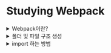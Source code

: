# Studying Webpack

<details>
<summary>Webpack이란?</summary>

### 웹팩이란 무엇인가?
- 웹팩은 오픈 소스 자바스크립트 모듈 번들러로써 여러개로 나누어져 있는 파일들을 하나의 자바스크립트 코드로 압축하고 최적화하는 라이브러리이다.

#### 웹팩의 장점은?
- 여러 파일의 자바스크립트 코드를 압축하여 최적화할 수 있기 때문에 로딩에 대한 네트워크 비용을 줄일 수 있다.
- 모듈 단위로 개발이 가능하여, 가독성과 유지보수가 쉽다.
- 많은 자바스크립트 파일과 module, sass 파일이든지 이미지 에셋들을 배포를 위한 정적인 에셋들로 만들어 준다.
![Alt text](image.png)

#### Create-React-App 패키지를 이용하면
- 리액트를 설치할 때 내부에서 이미 웹팩을 사용해서 Development Environment 개발 환경을 생성한다.
- 그래서 리액트를 사용할 때 아무런 설정없이 다른 파일에 있는 함수를 import하고 이미지를 사용할 수 있고 CSS 그리고 소스 코드를 적용하면 바로 반영이 되는 등의 효과를 가져올 수 있다.
  - SnowPack and Parser와 같은 대체제도 있음

#### 이번 프로젝트에서는 
- Create-React-App을 이용하지 않고 웹팩을 처음부터 이용해서 개발환경을 만들어 보자

![Alt text](image-1.png)
- Entry
  - 의존성 그래프의 시작점을 웹팩에서는 엔트리(Entry)라고 한다.
  - 웹팩은 엔트리를 통해서 필요한 모듈을 로딩하고 하나의 파일로 묶는다.
  - 여러 개의 엔트리가 존재할 수 있다.
- Output
  - 엔트리에 설정한 자바스크립트 파일을 시작으로 하나로 묶는다.
  - 그 후 번들된 결과물을 처리할 위치를 output에 기록한다.
- Loader
  - 웹팩은 오직 JavaScript와 Json만 이해할 수 있다.
  - 로더는 다른 Type의 파일(img, font, stylesheet 등)을 웹팩이 이해하고 처리 가능한 모듈로 변환시키는 작업을 한다.
- Plugin
  - 로더가 파일 단위로 처리하는 반면 플러그인은 번들된 결과물을 처리한다.
  - 로더가 변환하는 동안 플러그인은 bundle optimization, asset management and injection of environment 같은 일을 진행할 수 있다.
- Module
  - 프로그램을 구성하는 구성 요소의 일부 관련된 데이터와 함수들이 묶여서 모듈을 형성하고 파일 단위로 나뉘는 것이 일반적이다.
  - 모듈화 프로그래밍은 기능별로 파일을 나눠가며 프로그래밍을 하는 것으로 유지보수가 쉽다는 장점이 있다.


### Babel이란 무엇인가?
- 최신 자바스크립트 문법을 지원하지 않는 브라우저들을 위해서 최신 자바스크립트 문법을 구형 브라우저에서도 돌 수 있게 변환 시켜주는 라이브러리

```javascript
// Babel Input: ES6(ES2015) arrow function
[1,2,3].map((n) => n+1);

// Babel Output: ES5 equivalent
[1,2,3].map(function(n) {
    return n+1;
})
```

</details>

<details>
<summary>폴더 및 파일 구조 생성</summary>
![Alt text](image-2.png)

#### dist
- src에 들어 있는 코드들이 배포를 위해서 정적인 에셋들로 모이게 되는 공간이다.
- react를 사용할 때는 npm run build 명령어를 사용해서 나오는 폴더와 같은 공간이다.
- 결국은 dist에 있는 파일을 이용해서 화면에 UI나 기능들이 보이게 된다.

#### src
- 애플리케이션을 위해 작성해야하는 코드는 이 source 폴더 안으로 들어간다.

![Alt text](image-3.png)

#### Live Server 확장 프로그램으로 브라우저로 실행하기
![Alt text](image-4.png)
> 나중에는 live server 없이 webpack을 이용해서 실행을 해줍니다.


</details>

<details>
<summary>import 하는 방법</summary>

> webpack 설치 없이 함수나 클래스 등을 import하게 되면 다음과 같은 에러가 발생하게 된다.
> ![Alt text](image-5.png)

### 위 문제를 해결하기 위해 webpack 설치
```bash
npm init -y

npm i -D webpack webpack-cli

npm run build
```
</details>